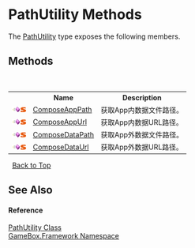 # PathUtility Methods
 

The <a href="d1a02e79-c7ae-e904-a738-c61a4f520689">PathUtility</a> type exposes the following members.


## Methods
&nbsp;<table><tr><th></th><th>Name</th><th>Description</th></tr><tr><td>![Public method](media/pubmethod.gif "Public method")![Static member](media/static.gif "Static member")</td><td><a href="390dcf96-007c-60c6-5031-3c807b748e7f">ComposeAppPath</a></td><td>
获取App内数据文件路径。</td></tr><tr><td>![Public method](media/pubmethod.gif "Public method")![Static member](media/static.gif "Static member")</td><td><a href="2c313ee2-7741-06a1-465f-56708ed58eee">ComposeAppUrl</a></td><td>
获取App内数据URL路径。</td></tr><tr><td>![Public method](media/pubmethod.gif "Public method")![Static member](media/static.gif "Static member")</td><td><a href="569bef82-7028-0e17-3b2e-3029d5b5a7fe">ComposeDataPath</a></td><td>
获取App外数据文件路径。</td></tr><tr><td>![Public method](media/pubmethod.gif "Public method")![Static member](media/static.gif "Static member")</td><td><a href="8659aada-97a8-0788-540e-6b20c7643280">ComposeDataUrl</a></td><td>
获取App外数据URL路径。</td></tr></table>&nbsp;
<a href="#pathutility-methods">Back to Top</a>

## See Also


#### Reference
<a href="d1a02e79-c7ae-e904-a738-c61a4f520689">PathUtility Class</a><br /><a href="a8957fe6-9cc0-3a6d-cd5c-a2a246efee1e">GameBox.Framework Namespace</a><br />